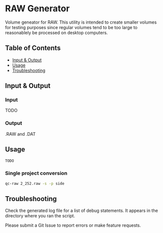 # RAW Generator

Volume geneator for RAW. This utility is intended to create smaller volumes for
testing purposes since regular volumes tend to be too large to reasonablely be
processed on desktop computers.

## Table of Contents

- [Input & Output](#input-&-output)
- [Usage](#usage)
- [Troubleshooting](#troubleshooting)

## Input & Output

### Input

TODO

### Output

.RAW and .DAT

## Usage

```txt
TODO
```

### Single project conversion

```bash
qc-raw 2_252.raw -s -p side
```

## Troubleshooting

Check the generated log file for a list of debug statements. It appears in the
directory where you ran the script.

Please submit a Git Issue to report errors or make feature requests.
